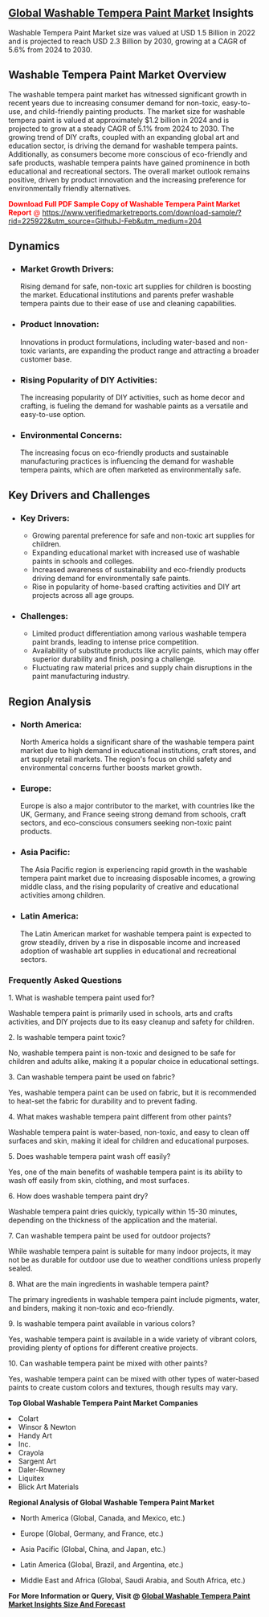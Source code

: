 <h2><a href="https://www.verifiedmarketreports.com/download-sample/?rid=225922&amp;utm_source=GithubJ&amp;utm_medium=204" target="_blank">Global Washable Tempera Paint Market</a> Insights</h2><p>Washable Tempera Paint Market size was valued at USD 1.5 Billion in 2022 and is projected to reach USD 2.3 Billion by 2030, growing at a CAGR of 5.6% from 2024 to 2030.</p><p> <h2>Washable Tempera Paint Market Overview</h2> <p>The washable tempera paint market has witnessed significant growth in recent years due to increasing consumer demand for non-toxic, easy-to-use, and child-friendly painting products. The market size for washable tempera paint is valued at approximately $1.2 billion in 2024 and is projected to grow at a steady CAGR of 5.1% from 2024 to 2030. The growing trend of DIY crafts, coupled with an expanding global art and education sector, is driving the demand for washable tempera paints. Additionally, as consumers become more conscious of eco-friendly and safe products, washable tempera paints have gained prominence in both educational and recreational sectors. The overall market outlook remains positive, driven by product innovation and the increasing preference for environmentally friendly alternatives.</p> <p><p><span class=""><span style="color: #ff0000;"><strong>Download Full PDF Sample Copy of Washable Tempera Paint Market Report</strong> @ </span><a href="https://www.verifiedmarketreports.com/download-sample/?rid=225922&amp;utm_source=GithubJ-Feb&amp;utm_medium=204" target="_blank">https://www.verifiedmarketreports.com/download-sample/?rid=225922&amp;utm_source=GithubJ-Feb&amp;utm_medium=204</a></span></p></p> <h2>Dynamics</h2> <ul> <li><h3>Market Growth Drivers:</h3> Rising demand for safe, non-toxic art supplies for children is boosting the market. Educational institutions and parents prefer washable tempera paints due to their ease of use and cleaning capabilities.</li> <li><h3>Product Innovation:</h3> Innovations in product formulations, including water-based and non-toxic variants, are expanding the product range and attracting a broader customer base.</li> <li><h3>Rising Popularity of DIY Activities:</h3> The increasing popularity of DIY activities, such as home decor and crafting, is fueling the demand for washable paints as a versatile and easy-to-use option.</li> <li><h3>Environmental Concerns:</h3> The increasing focus on eco-friendly products and sustainable manufacturing practices is influencing the demand for washable tempera paints, which are often marketed as environmentally safe.</li> </ul> <h2>Key Drivers and Challenges</h2> <ul> <li><h3>Key Drivers:</h3> <ul> <li>Growing parental preference for safe and non-toxic art supplies for children.</li> <li>Expanding educational market with increased use of washable paints in schools and colleges.</li> <li>Increased awareness of sustainability and eco-friendly products driving demand for environmentally safe paints.</li> <li>Rise in popularity of home-based crafting activities and DIY art projects across all age groups.</li> </ul> </li> <li><h3>Challenges:</h3> <ul> <li>Limited product differentiation among various washable tempera paint brands, leading to intense price competition.</li> <li>Availability of substitute products like acrylic paints, which may offer superior durability and finish, posing a challenge.</li> <li>Fluctuating raw material prices and supply chain disruptions in the paint manufacturing industry.</li> </ul> </li> </ul> <h2>Region Analysis</h2> <ul> <li><h3>North America:</h3> North America holds a significant share of the washable tempera paint market due to high demand in educational institutions, craft stores, and art supply retail markets. The region's focus on child safety and environmental concerns further boosts market growth.</li> <li><h3>Europe:</h3> Europe is also a major contributor to the market, with countries like the UK, Germany, and France seeing strong demand from schools, craft sectors, and eco-conscious consumers seeking non-toxic paint products.</li> <li><h3>Asia Pacific:</h3> The Asia Pacific region is experiencing rapid growth in the washable tempera paint market due to increasing disposable incomes, a growing middle class, and the rising popularity of creative and educational activities among children.</li> <li><h3>Latin America:</h3> The Latin American market for washable tempera paint is expected to grow steadily, driven by a rise in disposable income and increased adoption of washable art supplies in educational and recreational sectors.</li> </ul> <h3>Frequently Asked Questions</h3> <p>1. What is washable tempera paint used for?</p> <p>Washable tempera paint is primarily used in schools, arts and crafts activities, and DIY projects due to its easy cleanup and safety for children.</p> <p>2. Is washable tempera paint toxic?</p> <p>No, washable tempera paint is non-toxic and designed to be safe for children and adults alike, making it a popular choice in educational settings.</p> <p>3. Can washable tempera paint be used on fabric?</p> <p>Yes, washable tempera paint can be used on fabric, but it is recommended to heat-set the fabric for durability and to prevent fading.</p> <p>4. What makes washable tempera paint different from other paints?</p> <p>Washable tempera paint is water-based, non-toxic, and easy to clean off surfaces and skin, making it ideal for children and educational purposes.</p> <p>5. Does washable tempera paint wash off easily?</p> <p>Yes, one of the main benefits of washable tempera paint is its ability to wash off easily from skin, clothing, and most surfaces.</p> <p>6. How does washable tempera paint dry?</p> <p>Washable tempera paint dries quickly, typically within 15-30 minutes, depending on the thickness of the application and the material.</p> <p>7. Can washable tempera paint be used for outdoor projects?</p> <p>While washable tempera paint is suitable for many indoor projects, it may not be as durable for outdoor use due to weather conditions unless properly sealed.</p> <p>8. What are the main ingredients in washable tempera paint?</p> <p>The primary ingredients in washable tempera paint include pigments, water, and binders, making it non-toxic and eco-friendly.</p> <p>9. Is washable tempera paint available in various colors?</p> <p>Yes, washable tempera paint is available in a wide variety of vibrant colors, providing plenty of options for different creative projects.</p> <p>10. Can washable tempera paint be mixed with other paints?</p> <p>Yes, washable tempera paint can be mixed with other types of water-based paints to create custom colors and textures, though results may vary.</p> </p><p><strong>Top Global Washable Tempera Paint Market Companies</strong></p><div data-test-id=""><p><li>Colart</li><li> Winsor & Newton</li><li> Handy Art</li><li> Inc.</li><li> Crayola</li><li> Sargent Art</li><li> Daler-Rowney</li><li> Liquitex</li><li> Blick Art Materials</li></p><div><strong>Regional Analysis of&nbsp;Global Washable Tempera Paint Market</strong></div><ul><li dir="ltr"><p dir="ltr">North America&nbsp;(Global, Canada, and Mexico, etc.)</p></li><li dir="ltr"><p dir="ltr">Europe (Global, Germany, and France, etc.)</p></li><li dir="ltr"><p dir="ltr">Asia Pacific&nbsp;(Global, China, and Japan, etc.)</p></li><li dir="ltr"><p dir="ltr">Latin America&nbsp;(Global, Brazil, and Argentina, etc.)</p></li><li dir="ltr">Middle East and Africa&nbsp;(Global, Saudi Arabia, and South Africa, etc.)</li></ul><p><strong>For More Information or Query, Visit @&nbsp;</strong><strong><a href="https://www.verifiedmarketreports.com/product/washable-tempera-paint-market/?utm_source=GithubJ&amp;utm_medium=204" target="_blank">Global Washable Tempera Paint Market Insights Size And Forecast</a></strong></p></div>
